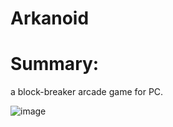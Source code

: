 # Arkanoid

# Summary:
a block-breaker arcade game for PC.

![image](https://user-images.githubusercontent.com/73163354/189639109-a8f42515-010c-4176-a555-5356de2a21d1.png)
